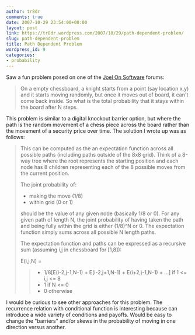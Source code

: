 ```yaml
---
author: tr8dr
comments: true
date: 2007-10-29 23:54:00+00:00
layout: post
link: https://tr8dr.wordpress.com/2007/10/29/path-dependent-problem/
slug: path-dependent-problem
title: Path Dependent Problem
wordpress_id: 9
categories:
- probability
---
```


Saw a fun problem posed on one of the [Joel On Software](http://joelonsoftware.com/) forums:  


<blockquote>  
On a empty chessboard, a knight starts from a point (say location x,y) and it starts moving randomly, but once it moves out of board, it can't come back inside. So what is the total probability that it stays within the board after N steps.  
</blockquote>

  
This problem is similar to a digital knockout barrier option, but where the path is the random movement of a chess piece across the board rather than the movement of a security price over time.  The solution I wrote up was as follows:  
  


<blockquote>  
This can be computed as the an expectation function across all possible paths (including paths outside of the 8x8 grid).  Think of a 8-way tree where the root represents the starting position and each node has 8 children representing each of the 8 possible moves from the current position.  
  
The joint probability of:  
  
- making the move (1/8)  
- within grid (0 or 1)  
  
should be the value of any given node (basically 1/8 or 0).  For any given path of length N, the joint probability of having taken the path and being fully within the grid is either (1/8)^N or 0.  The expectation function simply sums across all possible N length paths.  
  
The expectation function and paths can be expressed as a recursive sum (assuming i,j in chessboard for [1,8]):  
  
E(i,j,N) =  

> 
>   * 1/8[E(i-2,j-1,N-1) + E(i-2,j+1,N-1) + E(i+2,j-1,N-1) + ...]  if  1 <= i,j <= 8
>   * 1  if N <= 0
>   * 0  otherwise
>   
  
</blockquote>

  
I would be curious to see other approaches for this problem.  The recurrence relation with conditional function is interesting because can introduce a wide variety of conditions and payoffs.  Would be easy to change the "barriers" and/or skews in the probability of moving in one direction versus another.

